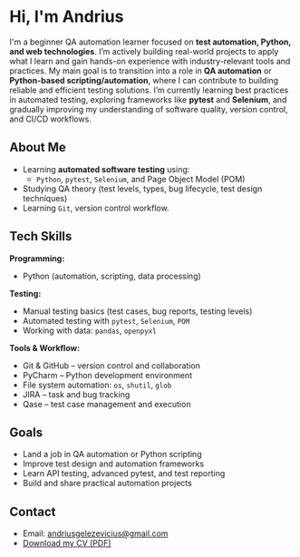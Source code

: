 # Hi, I'm Andrius

I'm a beginner QA automation learner focused on **test automation, Python, and web technologies**. I’m actively building real-world projects to apply what I learn and gain hands-on experience with industry-relevant tools and practices. My main goal is to transition into a role in **QA automation** or **Python-based scripting/automation**, where I can contribute to building reliable and efficient testing solutions. I’m currently learning best practices in automated testing, exploring frameworks like **pytest** and **Selenium**, and gradually improving my understanding of software quality, version control, and CI/CD workflows.

## About Me
- Learning **automated software testing** using:
  - `Python`, `pytest`, `Selenium`, and Page Object Model (POM)
- Studying QA theory (test levels, types, bug lifecycle, test design techniques)
- Learning `Git`, version control workflow.

## Tech Skills
**Programming:**  
- Python (automation, scripting, data processing)

**Testing:**  
- Manual testing basics (test cases, bug reports, testing levels)
- Automated testing with `pytest`, `Selenium`, `POM`
- Working with data: `pandas`, `openpyxl`

**Tools & Workflow:**  
- Git & GitHub – version control and collaboration
- PyCharm – Python development environment
- File system automation: `os`, `shutil`, `glob`
- JIRA – task and bug tracking
- Qase – test case management and execution

 ## Goals

- Land a job in QA automation or Python scripting
- Improve test design and automation frameworks
- Learn API testing, advanced pytest, and test reporting
- Build and share practical automation projects

## Contact

- Email: andriusgelezevicius@gmail.com
- [Download my CV (PDF)]([https://drive.google.com/file/d/ID_CIA/pdf](https://drive.google.com/file/d/1f-Q7uHEvm9PfZghFxWKR5sdenG50_J4Y/view?usp=drive_link))
